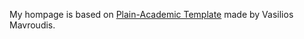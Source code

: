 My hompage is based on [Plain-Academic Template](https://github.com/mavroudisv/plain-academic) made by Vasilios Mavroudis.
